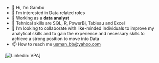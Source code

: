 - 👋 Hi, I’m Gambo
- 👀 I’m interested in Data related roles
- 🔭 Working as a <strong>data analyst </strong> </li>
- 🌱 Tehnical skills are SQL, R, PowerBi, Tableau and Excel
- 💞️ I’m looking to collaborate with like-minded individuals to improve my analytical skills and to gain the experience and necessary skills to achieve a strong position to move into Data 
- 📫 How to reach me usman_bb@yahoo.com

[![Linkedin: VPA](https://img.shields.io/badge/linkedin-%230077B5.svg?&style=for-the-badge&logo=linkedin.com/feed/)]
